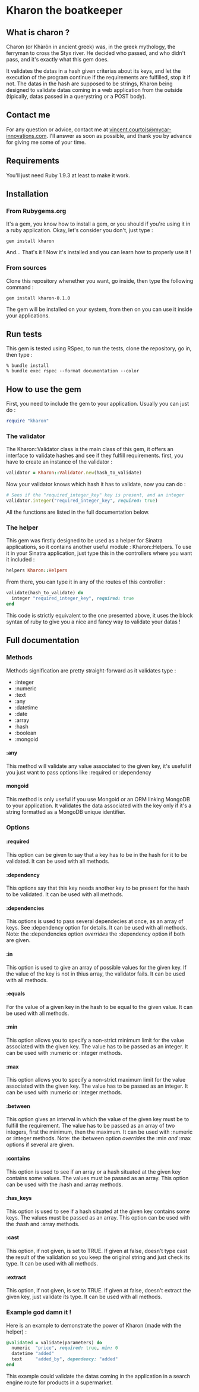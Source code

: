 # Kharon the boatkeeper

## What is charon ?

Charon (or Khàrôn in ancient greek) was, in the greek mythology, the ferryman to cross the Styx river. He decided who passed, and who didn't pass, and it's exactly what this gem does.

It validates the datas in a hash given criterias about its keys, and let the execution of the program continue if the requirements are fulfilled, stop it if not. The datas in the hash are supposed to be strings, Kharon being designed to validate datas coming in a web application from the outside (tipically, datas passed in a querystring or a POST body).

## Contact me

For any question or advice, contact me at vincent.courtois@mycar-innovations.com. I'll answer as soon as possible, and thank you by advance for giving me some of your time.

## Requirements

You'll just need Ruby 1.9.3 at least to make it work.

## Installation

### From Rubygems.org

It's a gem, you know how to install a gem, or you should if you're using it in a ruby application. Okay, let's consider you don't, just type :

```
gem install kharon
```

And... That's it ! Now it's installed and you can learn how to properly use it !

### From sources

Clone this repository whenether you want, go inside, then type the following command :

```
gem install kharon-0.1.0
```

The gem will be installed on your system, from then on you can use it inside your applications.

## Run tests

This gem is tested using RSpec, to run the tests, clone the repository, go in, then type :

```
% bundle install
% bundle exec rspec --format documentation --color
```

## How to use the gem

First, you need to include the gem to your application. Usually you can just do :

```ruby
require "kharon"
```

### The validator

The Kharon::Validator class is the main class of this gem, it offers an interface to validate hashes and see if they fulfill requirements. first, you have to create an instance of the validator :

```ruby
validator = Kharon::Validator.new(hash_to_validate)
```

Now your validator knows which hash it has to validate, now you can do :

```ruby
# Sees if the "required_integer_key" key is present, and an integer
validator.integer("required_integer_key", required: true)
```

All the functions are listed in the full documentation below.

### The helper

This gem was firstly designed to be used as a helper for Sinatra applications, so it contains another useful module : Kharon::Helpers. To use it in your Sinatra application, just type this in the controllers where you want it included :

```ruby
helpers Kharon::Helpers
```

From there, you can type it in any of the routes of this controller :

```ruby
validate(hash_to_validate) do
  integer "required_integer_key", required: true
end
```

This code is strictly equivalent to the one presented above, it uses the block syntax of ruby to give you a nice and fancy way to validate your datas !

## Full documentation

### Methods

Methods signification are pretty straight-forward as it validates type :
- :integer
- :numeric
- :text
- :any
- :datetime
- :date
- :array
- :hash
- :boolean
- :mongoid

#### :any

This method will validate any value associated to the given key, it's useful if you just want to pass options like :required or :dependency

#### mongoid

This method is only useful if you use Mongoid or an ORM linking MongoDB to your application. It validates the data associated with the key only if it's a string formatted as a MongoDB unique identifier.

### Options

#### :required

This option can be given to say that a key has to be in the hash for it to be validated. It can be used with all methods.

#### :dependency

This options say that this key needs another key to be present for the hash to be validated. It can be used with all methods.

#### :dependencies

This options is used to pass several dependecies at once, as an array of keys. See :dependency option for details. It can be used with all methods.
Note: the :dependencies option *overrides* the :dependency option if both are given.

#### :in

This option is used to give an array of possible values for the given key. If the value of the key is not in thius array, the validator fails. It can be used with all methods.

#### :equals

For the value of a given key in the hash to be equal to the given value. It can be used with all methods.

#### :min

This option allows you to specify a non-strict minimum limit for the value associated with the given key. The value has to be passed as an integer. It can be used with :numeric or :integer methods.

#### :max

This option allows you to specify a non-strict maximum limit for the value associated with the given key. The value has to be passed as an integer. It can be used with :numeric or :integer methods.

#### :between

This option gives an interval in which the value of the given key must be to fulfill the requirement. The value has to be passed as an array of two integers, first the minimum, then the maximum. It can be used with :numeric or :integer methods.
Note: the :between option *overrides* the :min *and* :max options if several are given.

#### :contains

This option is used to see if an array or a hash situated at the given key contains some values. The values must be passed as an array. This option can be used with the :hash and :array methods.

#### :has_keys

This option is used to see if a hash situated at the given key contains some keys. The values must be passed as an array. This option can be used with the :hash and :array methods.

#### :cast

This option, if not given, is set to TRUE. If given at false, doesn't type cast the result of the validation so you keep the original string and just check its type. It can be used with all methods.

#### :extract

This option, if not given, is set to TRUE. If given at false, doesn't extract the given key, just validate its type. It can be used with all methods.

### Example god damn it !

Here is an example to demonstrate the power of Kharon (made with the helper) :

```ruby
@validated = validate(parameters) do
  numeric  "price", required: true, min: 0
  datetime "added"
  text     "added_by", dependency: "added"
end
```

This example could validate the datas coming in the application in a search engine route for products in a supermarket.